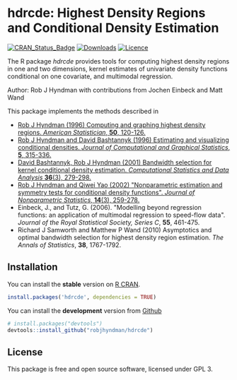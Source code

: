 # hdrcde: Highest Density Regions and Conditional Density Estimation

[![CRAN_Status_Badge](http://www.r-pkg.org/badges/version/hdrcde)](https://cran.r-project.org/package=hdrcde)
[![Downloads](http://cranlogs.r-pkg.org/badges/hdrcde)](https://cran.r-project.org/package=hdrcde)
[![Licence](https://img.shields.io/badge/licence-GPL--3-blue.svg)](https://www.gnu.org/licenses/gpl-3.0.en.html)

The R package *hdrcde* provides tools for computing highest density regions in one and two dimensions, kernel estimates of univariate density functions conditional on one covariate, and multimodal regression.

Author: Rob J Hyndman with contributions from Jochen Einbeck and Matt Wand

This package implements the methods described in

 * [Rob J Hyndman (1996) Computing and graphing highest density regions. *American Statistician*, **50**, 120-126.](/publications/computing-and-graphing-highest-density-regions/)
 * [Rob J Hyndman and David Bashtannyk (1996) Estimating and visualizing conditional densities. *Journal of Computational and Graphical Statistics*, **5**, 315-336.](/publications/estimating-and-visualizing-conditional-densities/)
 * [David Bashtannyk, Rob J Hyndman (2001) Bandwidth selection for kernel conditional density estimation. *Computational Statistics and Data Analysis* **36**(3), 279-298.](/publications/bandwidth-selection-for-kernel-conditional-density-estimation/)
 * [Rob J Hyndman and Qiwei Yao (2002) "Nonparametric estimation and symmetry tests for conditional density functions". *Journal of Nonparametric Statistics*, **14**(3), 259-278.](/publications/nonparametric-estimation-and-symmetry-tests-for-conditional-density-functions/)
 * Einbeck, J., and Tutz, G. (2006). "Modelling beyond regression functions: an application of multimodal regression to speed-flow data". *Journal of the Royal Statistical Society, Series C*, **55**, 461-475.
 * Richard J Samworth and Matthew P Wand (2010) Asymptotics and optimal bandwidth  selection for highest density region estimation.  *The Annals of Statistics*, **38**, 1767-1792.


## Installation
You can install the **stable** version on
[R CRAN](https://cran.r-project.org/package=hdrcde).

```r
install.packages('hdrcde', dependencies = TRUE)
```

You can install the **development** version from
[Github](https://github.com/robjhyndman/hdrcde)

```r
# install.packages("devtools")
devtools::install_github("robjhyndman/hdrcde")
```

## License

This package is free and open source software, licensed under GPL 3.
